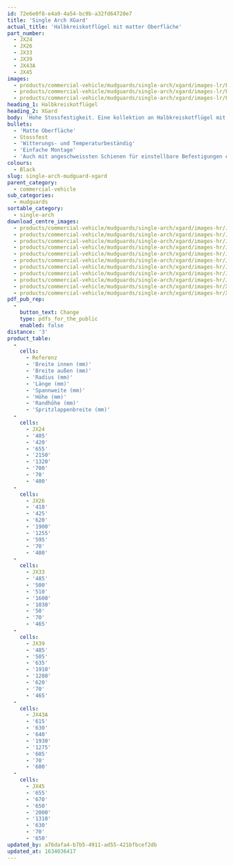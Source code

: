 ```yaml
---
id: 72e6e0f8-e4a9-4a54-bc9b-a32fd64720e7
title: 'Single Arch XGard'
actual_title: 'Halbkreiskotflügel mit matter Oberfläche'
part_number:
  - JX24
  - JX26
  - JX33
  - JX39
  - JX43A
  - JX45
images:
  - products/commercial-vehicle/mudguards/single-arch/xgard/images-lr/Product_Image_776x776_(518x518_focus_area)-JX24_03.jpg
  - products/commercial-vehicle/mudguards/single-arch/xgard/images-lr/Product_Image_776x776_(518x518_focus_area)-JX33_03.jpg
  - products/commercial-vehicle/mudguards/single-arch/xgard/images-lr/Product_Image_776x776_(518x518_focus_area)-JX45_03.jpg
heading_1: Halbkreiskotflügel
heading_2: XGard
body: 'Hohe Stossfestigkeit. Eine kollektion an Halbkreiskotflügel mit eine matte Oberfläche'
bullets:
  - 'Matte Oberfläche'
  - Stossfest
  - 'Witterungs- und Temperaturbeständig'
  - 'Einfache Montage'
  - 'Auch mit angeschweissten Schienen für einstellbare Befestigungen erhältlich'
colours:
  - Black
slug: single-arch-mudguard-xgard
parent_category:
  - commercial-vehicle
sub_categories:
  - mudguards
sortable_category:
  - single-arch
download_centre_images:
  - products/commercial-vehicle/mudguards/single-arch/xgard/images-hr/JX24_001.jpg
  - products/commercial-vehicle/mudguards/single-arch/xgard/images-hr/JX24_002.jpg
  - products/commercial-vehicle/mudguards/single-arch/xgard/images-hr/JX24_003.jpg
  - products/commercial-vehicle/mudguards/single-arch/xgard/images-hr/JX33_001.jpg
  - products/commercial-vehicle/mudguards/single-arch/xgard/images-hr/JX33_002.jpg
  - products/commercial-vehicle/mudguards/single-arch/xgard/images-hr/JX33_003.jpg
  - products/commercial-vehicle/mudguards/single-arch/xgard/images-hr/JX45_001.jpg
  - products/commercial-vehicle/mudguards/single-arch/xgard/images-hr/JX45_002.jpg
  - products/commercial-vehicle/mudguards/single-arch/xgard/images-hr/JX45_003.jpg
  - products/commercial-vehicle/mudguards/single-arch/xgard/images-hr/X-GARD_001.jpg
  - products/commercial-vehicle/mudguards/single-arch/xgard/images-hr/XGard_01.jpg
pdf_pub_rep:
  -
    button_text: Change
    type: pdfs_for_the_public
    enabled: false
distance: '3'
product_table:
  -
    cells:
      - Referenz
      - 'Breite innen (mm)'
      - 'Breite außen (mm)'
      - 'Radius (mm)'
      - 'Länge (mm)'
      - 'Spannweite (mm)'
      - 'Höhe (mm)'
      - 'Randhöhe (mm)'
      - 'Spritzlappenbreite (mm)'
  -
    cells:
      - JX24
      - '405'
      - '420'
      - '655'
      - '2150'
      - '1320'
      - '700'
      - '70'
      - '400'
  -
    cells:
      - JX26
      - '410'
      - '425'
      - '620'
      - '1900'
      - '1255'
      - '595'
      - '70'
      - '400'
  -
    cells:
      - JX33
      - '485'
      - '500'
      - '510'
      - '1600'
      - '1030'
      - '50'
      - '70'
      - '465'
  -
    cells:
      - JX39
      - '485'
      - '505'
      - '635'
      - '1910'
      - '1280'
      - '620'
      - '70'
      - '465'
  -
    cells:
      - JX43A
      - '615'
      - '630'
      - '640'
      - '1930'
      - '1275'
      - '605'
      - '70'
      - '600'
  -
    cells:
      - JX45
      - '655'
      - '670'
      - '650'
      - '2000'
      - '1310'
      - '630'
      - '70'
      - '650'
updated_by: a76dafa4-b7b5-4911-ad55-421bfbcef2db
updated_at: 1634036417
---
```

